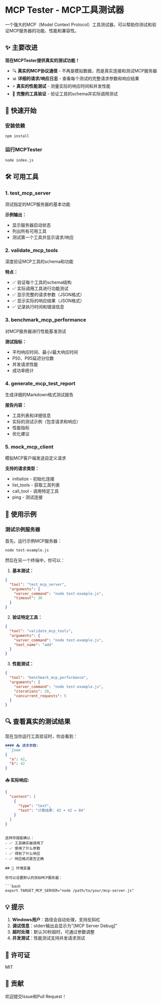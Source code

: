 # MCP Tester - MCP工具测试器

一个强大的MCP（Model Context Protocol）工具测试器，可以帮助你测试和验证MCP服务器的功能、性能和兼容性。

## ✨ 主要改进

**现在MCPTester提供真实的测试功能！**

- 🔍 **真实的MCP协议通信** - 不再是模拟数据，而是真实连接和测试MCP服务器
- 📊 **详细的请求/响应日志** - 查看每个测试的完整请求参数和响应结果
- ⚡ **真实的性能测试** - 测量实际的响应时间和并发性能
- 🧪 **完整的工具验证** - 验证工具的schema并实际调用测试

## 🚀 快速开始

### 安装依赖

```bash
npm install
```

### 运行MCPTester

```bash
node index.js
```

## 🛠️ 可用工具

### 1. test_mcp_server
测试指定的MCP服务器的基本功能

**示例输出：**
- 显示服务器启动状态
- 列出所有可用工具
- 测试第一个工具并显示请求/响应

### 2. validate_mcp_tools
深度验证MCP工具的schema和功能

**特点：**
- ✅ 验证每个工具的schema结构
- ✅ 实际调用工具进行功能测试
- ✅ 显示完整的请求参数（JSON格式）
- ✅ 显示实际的响应结果（JSON格式）
- ✅ 记录执行时间和错误信息

### 3. benchmark_mcp_performance
对MCP服务器进行性能基准测试

**测试指标：**
- 平均响应时间、最小/最大响应时间
- P50、P95延迟分位数
- 并发请求性能
- 成功率统计

### 4. generate_mcp_test_report
生成详细的Markdown格式测试报告

**报告内容：**
- 工具列表和详细信息
- 实际的测试示例（包含请求和响应）
- 性能指标
- 优化建议

### 5. mock_mcp_client
模拟MCP客户端发送自定义请求

**支持的请求类型：**
- initialize - 初始化连接
- list_tools - 获取工具列表
- call_tool - 调用特定工具
- ping - 测试连接

## 📝 使用示例

### 测试示例服务器

首先，运行示例MCP服务器：
```bash
node test-example.js
```

然后在另一个终端中，你可以：

1. **基本测试：**
```json
{
  "tool": "test_mcp_server",
  "arguments": {
    "server_command": "node test-example.js",
    "timeout": 30
  }
}
```

2. **验证特定工具：**
```json
{
  "tool": "validate_mcp_tools",
  "arguments": {
    "server_command": "node test-example.js",
    "tool_name": "add"
  }
}
```

3. **性能测试：**
```json
{
  "tool": "benchmark_mcp_performance",
  "arguments": {
    "server_command": "node test-example.js",
    "iterations": 20,
    "concurrent_requests": 5
  }
}
```

## 🔍 查看真实的测试结果

现在当你运行工具验证时，你会看到：

```markdown
#### 📤 请求参数:
```json
{
  "a": 42,
  "b": 42
}
```

#### 📥 实际响应:
```json
{
  "content": [
    {
      "type": "text",
      "text": "计算结果: 42 + 42 = 84"
    }
  ]
}
```
```

这样你就能确认：
- ✅ 工具确实被调用了
- ✅ 使用了什么参数
- ✅ 得到了什么响应
- ✅ 响应格式是否正确

## 🔧 环境变量

你可以设置默认的目标MCP服务器：

```bash
export TARGET_MCP_SERVER="node /path/to/your/mcp-server.js"
```

## 💡 提示

1. **Windows用户**：路径会自动处理，支持反斜杠
2. **调试信息**：stderr输出会显示为"[MCP Server Debug]"
3. **超时处理**：默认30秒超时，可通过参数调整
4. **并发测试**：性能测试支持并发请求测试

## 📄 许可证

MIT

## 🤝 贡献

欢迎提交Issue和Pull Request！